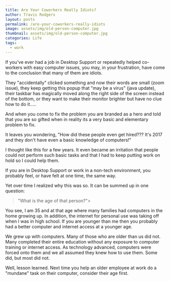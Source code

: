 ```yaml
---
title: Are Your Coworkers Really Idiots?
author: Travis Rodgers
layout: posts
permalink: /are-your-coworkers-really-idiots
image: assets/img/old-person-computer.jpg
thumbnail: assets/img/old-person-computer.jpg
categories: Life
tags: 
  - work
---
```


If you've ever had a job in Desktop Support or repeatedly helped co-workers with easy computer issues, you may, in your frustration, have come to the conclusion that many of them are idiots. 

They "accidentally" clicked something and now their words are small (zoom issue), they keep getting this popup that "may be a virus" (java update), their taskbar has magically moved along the right side of the screen instead of the bottom, or they want to make their monitor brighter but have no clue how to do it.....

And when you come to fix the problem you are branded as a hero and told that you are so gifted when in reality its a very basic and elementary problem to fix.

It leaves you wondering, "How did these people even get hired??? It's 2017 and they don't have even a basic knowledge of computers!"

I thought like this for a few years. It even became an irritation that people could not perform such basic tasks and that I had to keep putting work on hold so I could help them. 

If you are in Desktop Support or work in a non-tech environment, you probably feel, or have felt at one time, the same way. 

Yet over time I realized why this was so. It can be summed up in one question:

>"What is the age of that person?">

You see, I am 35 and at that age where many families had computers in the home growing up. In addition, the internet for personal use was taking off when I was in high school. If you are younger than me then you probably had a better computer and internet access at a younger age. 

We grew up with computers. Many of those who are older than us did not. Many completed their entire education without any exposure to computer training or internet access. As technology advanced, computers were forced onto them and we all assumed they knew how to use them. Some did, but most did not. 

Well, lesson learned. Next time you help an older employee at work do a "mundane" task on their computer, consider their age first. 
